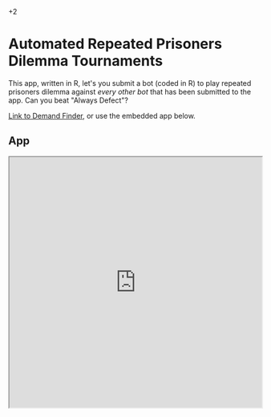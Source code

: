 +2

# Automated Repeated Prisoners Dilemma Tournaments

This app, written in R, let's you submit a bot (coded in R) to play repeated prisoners dilemma against *every other bot* that has been submitted to the app. Can you beat "Always Defect"?  

[Link to Demand Finder](https://g-econ.shinyapps.io/demand), or use the embedded app below.  

## App

<iframe src="https://g-econ.shinyapps.io/PDSim" width = "100%" height = "500"></iframe>


